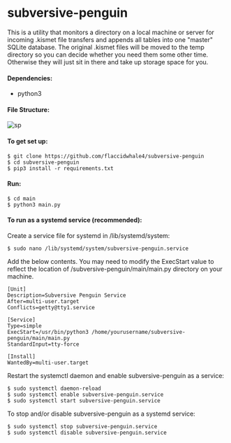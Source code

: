# subversive-penguin
This is a utility that monitors a directory on a local machine or server for incoming .kismet file transfers and appends all tables into one "master" SQLite database. The original .kismet files will be moved to the temp directory so you can decide whether you need them some other time. Otherwise they will just sit in there and take up storage space for you.

#### Dependencies:
- python3

#### File Structure:
![sp](https://user-images.githubusercontent.com/55662127/133311229-77738453-45b0-436f-a240-124956adbab5.png)

#### To get set up:
```
$ git clone https://github.com/flaccidwhale4/subversive-penguin
$ cd subversive-penguin
$ pip3 install -r requirements.txt
```
#### Run:
```
$ cd main
$ python3 main.py
```
#### To run as a systemd service (recommended):
Create a service file for systemd in /lib/systemd/system:
```
$ sudo nano /lib/systemd/system/subversive-penguin.service
```
Add the below contents. You may need to modify the ExecStart value to reflect the location of  /subversive-penguin/main/main.py directory on your machine.
```
[Unit]
Description=Subversive Penguin Service
After=multi-user.target
Conflicts=getty@tty1.service

[Service]
Type=simple
ExecStart=/usr/bin/python3 /home/yourusername/subversive-penguin/main/main.py
StandardInput=tty-force

[Install]
WantedBy=multi-user.target
```
Restart the systemctl daemon and enable subversive-penguin as a service:
```
$ sudo systemctl daemon-reload
$ sudo systemctl enable subversive-penguin.service
$ sudo systemctl start subversive-penguin.service
```
To stop and/or disable subversive-penguin as a systemd service:
```
$ sudo systemctl stop subversive-penguin.service
$ sudo systemctl disable subversive-penguin.service
```
